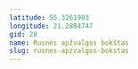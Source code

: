 ```yaml
---
latitude: 55.3261903
longitude: 21.2804747
gid: 28
name: Rusnės apžvalgos bokštas
slug: rusnes-apzvalgos-bokstas
---
```


